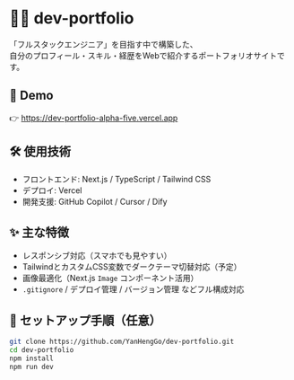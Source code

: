 # 🧑‍💻 dev-portfolio

「フルスタックエンジニア」を目指す中で構築した、  
自分のプロフィール・スキル・経歴をWebで紹介するポートフォリオサイトです。

## 🔗 Demo

👉 https://dev-portfolio-alpha-five.vercel.app

## 🛠 使用技術

- フロントエンド: Next.js / TypeScript / Tailwind CSS
- デプロイ: Vercel
- 開発支援: GitHub Copilot / Cursor / Dify

## ✨ 主な特徴

- レスポンシブ対応（スマホでも見やすい）
- TailwindとカスタムCSS変数でダークテーマ切替対応（予定）
- 画像最適化（Next.js `Image` コンポーネント活用）
- `.gitignore` / デプロイ管理 / バージョン管理 などフル構成対応

## 🚀 セットアップ手順（任意）

```bash
git clone https://github.com/YanHengGo/dev-portfolio.git
cd dev-portfolio
npm install
npm run dev
